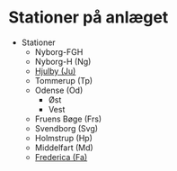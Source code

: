 # Stationer på anlæget

* Stationer
  * Nyborg-FGH
  * Nyborg-H (Ng)
  * [Hjulby (Ju)](./Hjulby/Hjulby.md)
  * Tommerup (Tp)
  * Odense (Od)
    * Øst
    * Vest
  * Fruens Bøge (Frs)
  * Svendborg (Svg)
  * Holmstrup (Hp)
  * Middelfart (Md)
  * [Frederica (Fa)](./Fredericia/Fredericia.md)
